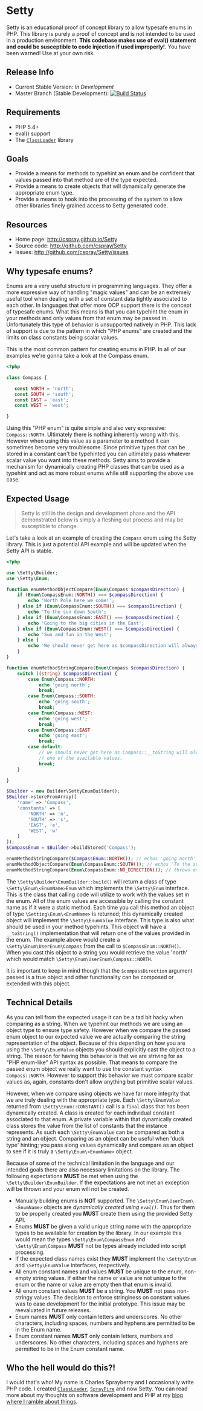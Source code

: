 # Setty

Setty is an educational proof of concept library to allow typesafe enums in PHP. This library is purely a proof of concept and is not intended to be used in a production environment. **This codebase makes use of eval() statement and could be susceptible to code injection if used improperly!**. You have been warned! Use at your own risk.

## Release Info

- Current Stable Version: *In Development*
- Master Branch (Stable Development): [![Build Status](https://travis-ci.org/cspray/Setty.png?branch=master)](https://travis-ci.org/cspray/Setty)

## Requirements

- PHP 5.4+
- eval() support
- The [`ClassLoader`](http://github.com/cspray/ClassLoader) library

## Goals

- Provide a means for methods to typehint an enum and be confident that values passed into that method are of the type expected.
- Provide a means to create objects that will dynamically generate the appropriate enum type.
- Provide a means to hook into the processing of the system to allow other libraries finely grained access to Setty generated code.

## Resources

- Home page: http://cspray.github.io/Setty
- Source code: http://github.com/cspray/Setty
- Issues: http://github.com/cspray/Setty/issues

## Why typesafe enums?

Enums are a very useful structure in programming languages. They offer a more expressive way of handling "magic values" and can be an extremely useful tool when dealing with a set of constant data tightly associated to each other. In languages that offer more OOP support there is the concept of typesafe enums. What this means is that you can typehint the enum in your methods and only values from that enum may be passed in. Unfortunately this type of behavior is unsupported natively in PHP. This lack of support is due to the pattern in which "PHP enums" are created and the limits on class constants being scalar values.

This is the most common pattern for creating enums in PHP. In all of our examples we're gonna take a look at the Compass enum.

 ```php
<?php

class Compass {

    const NORTH = 'north';
    const SOUTH = 'south';
    const EAST = 'east';
    const WEST = 'west';

}
 ```

Using this "PHP enum" is quite simple and also very expressive: `Compass::NORTH`. Ultimately there is nothing inherently wrong with this. However when using this value as a parameter to a method it can sometimes become very troublesome. Since primitive types that can be stored in a constant can't be typehinted you can ultimately pass whatever scalar value you want into these methods. Setty aims to provide a mechanism for dynamically creating PHP classes that can be used as a typehint and act as more robust enums while still supporting the above use case.

## Expected Usage

> Setty is still in the design and development phase and the API demonstrated below is simply a fleshing out process and may be susceptible to change.

Let's take a look at an example of creating the `Compass` enum using the Setty library. This is just a potential API example and will be updated when the Setty API is stable.

```php
<?php

use \Setty\Builder;
use \Setty\Enum;

function enumMethodObjectCompare(Enum\Compass $compassDirection) {
    if (Enum\CompassEnum::NORTH() === $compassDirection) {
        echo 'North Pole here we come!';
    } else if (Enum\CompassEnum::SOUTH() === $compassDirection) {
        echo 'To the sun down South';
    } else if (Enum\CompassEnum::EAST() === $compassDirection) {
        echo 'Going to the big cities in the East';
    } else if (Enum\CompassEnum::WEST() === $compassDirection) {
        echo 'Sun and fun in the West';
    } else {
        echo 'We should never get here as $compassDirection will always match above checks';
    }
}

function enumMethodStringCompare(Enum\Compass $compassDirection) {
    switch ((string) $compassDirection) {
        case Enum\Compass::NORTH:
            echo 'going north';
            break;
        case Enum\Compass::SOUTH:
            echo 'going south';
            break;
        case Enum\Compass::WEST:
            echo 'going west';
            break;
        case Enum\Compass::EAST
            echo 'going east';
            break;
        case default:
            // we should never get here as Compass::__toString will always return
            // one of the available values.
            break;
    }

}

$Builder = new Builder\SettyEnumBuilder();
$Builder->storeFromArray([
    'name' => 'Compass',
    'constants' => [
        'NORTH' => 'n',
        'SOUTH' => 's',
        'EAST', 'e',
        'WEST', 'w'
    ]
]);
$CompassEnum = $Builder->buildStored('Compass');

enumMethodStringCompare($CompassEnum::NORTH()); // echos 'going north'
enumMethodObjectCompare(Enum\CompassEnum::SOUTH()); // echos 'To the sun down South', note static call to Enum\CompassEnum (dynamically created)
enumMethodStringCompare(Enum\CompassEnum::NO_DIRECTION()); // throws exception, enumMethodStringCompare is never invoked
```

The `\Setty\Builder\EnumBuilder::build()` will return a class of type `\Setty\Enum\<EnumName>Enum` which implements the `\Setty\Enum` interface. This is the class that calling code will utilize to work with the values set in the enum. All of the enum values are accessible by calling the constant name as if it were a static method. Each time you call this method an object of type `\Setting\Enum\<EnumName>` is returned; this dynamically created object will implement the `\Setty\EnumValue` interface. This type is also what should be used in your method typehints. This object will have a `__toString()` implementation that will return one of the values provided in the enum. The example above would create a `\Setty\Enum\UserEnum\Compass` from the call to `$CompassEnum::NORTH()`. When you cast this object to a string you would retrieve the value 'north' which would match `\Setty\Enum\UserEnum\Compass::NORTH`.

It is important to keep in mind though that the `$compassDirection` argument passed is a true object and other functionality can be composed or extended with this object.

## Technical Details

As you can tell from the expected usage it can be a tad bit hacky when comparing as a string. When we typehint our methods we are using an object type to ensure type safety. However when we compare the passed enum object to our expected value we are actually comparing the string representation of the object. Because of this depending on how you are using the `\Setty\EnumValue` objects you should explicitly cast the object to a string. The reason for having this behavior is that we are striving for as "PHP enum-like" API syntax as possible. That means to compare the passed enum object we really want to use the constant syntax `Compass::NORTH`. However to support this behavior we must compare scalar values as, again, constants don't allow anything but primitive scalar values.

However, when we compare using objects we have far more integrity that we are truly dealing with the appropriate type. Each `\Setty\EnumValue` returned from `\Setty\Enum::CONSTANT()` call is a `final` class that has been dynamically created. A class is created for each individual constant associated to that enum. A private variable within that dynamically created class stores the value from the list of constants that the instance represents. As such each `\Setty\EnumValue` can be compared as both a string and an object. Comparing as an object can be useful when 'duck type' hinting; you pass along values dynamically and compare as an object to see if it is truly a `\Setty\Enum\<EnumName>` object.

Because of some of the technical limitation in the language and our intended goals there are also necessary limitations on the library. The following expectations **MUST** be met when using the `\Setty\Builder\EnumBuilder`. If the expectations are not met an exception will be thrown and your enum will not be created.

- Manually building enums is **NOT** supported. The `\Setty\Enum\UserEnum\<EnumName>` objects are *dynamically created using `eval()`*. Thus for them to be properly created you **MUST** create them using the provided Setty API.
- Enums **MUST** be given a valid unique string name with the appropriate types to be available for creation by the library. In our example this would mean the types `\Setty\Enum\CompassEnum` and `\Setty\Enum\Compass` **MUST** not be types already included into script processing.
- If the expected class names exist they **MUST** implement the `\Setty\Enum` and `\Setty\EnumValue` interfaces, respectively.
- All enum constant names and values **MUST** be unique to the enum, non-empty string values. If either the name or value are not unique to the enum or the name or value are empty then that enum is invalid.
- All enum constant values **MUST** be a string. You **MUST** not pass non-stringy values. The decision to enforce stringiness on constant values was to ease development for the initial prototype. This issue may be reevaluated in future releases.
- Enum names **MUST** only contain letters and underscores. No other characters, including spaces, numbers and hyphens are permitted to be in the Enum name.
- Enum constant names **MUST** only contain letters, numbers and underscores. No other characters, including spaces and hyphens are permitted to be in the Enum constant name.

## Who the hell would do this?!

I would that's who! My name is Charles Sprayberry and I occasionally write PHP code. I created [`ClassLoader`](http://github.com/cspray/ClassLoader), [`SprayFire`](http://github.com/cspray/SprayFire) and now Setty. You can read more about my thoughts on software development and PHP at my [blog where I ramble about things](http://cspray.github.io).
